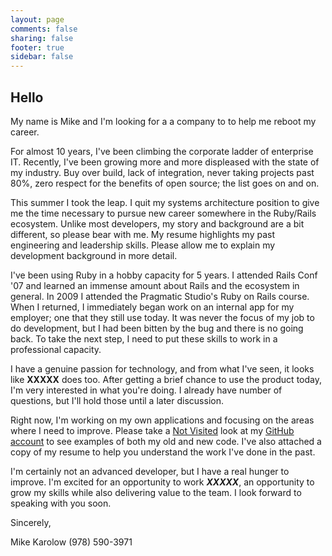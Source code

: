 ```yaml
---
layout: page
comments: false
sharing: false
footer: true
sidebar: false
---
```


Hello
-----
My name is Mike and I'm looking for a a company to to help me reboot my career.

For almost 10 years, I've been climbing the corporate ladder of enterprise IT. Recently, I've been growing more and more displeased with the state of my industry. Buy over build, lack of integration, never taking projects past 80%, zero respect for the benefits of open source; the list goes on and on.

This summer I took the leap. I quit my systems architecture position to give me the time necessary to pursue new career somewhere in the Ruby/Rails ecosystem. Unlike most developers, my story and background are a bit different, so please bear with me. My resume highlights my past engineering and leadership skills. Please allow me to explain my development background in more detail.

I've been using Ruby in a hobby capacity for 5 years. I attended Rails Conf '07 and learned an immense amount about Rails and the ecosystem in general. In 2009 I attended the Pragmatic Studio's Ruby on Rails course. When I returned, I immediately began work on an internal app for my employer; one that they still use today. It was never the focus of my job to do development, but I had been bitten by the bug and there is no going back. To take the next step, I need to put these skills to work in a professional capacity.

I have a genuine passion for technology, and from what I've seen, it looks like ****XXXXX**** does too. After getting a brief chance to use the product today, I'm very interested in what you're doing. I already have number of questions, but I'll hold those until a later discussion.

Right now, I'm working on my own applications and focusing on the areas where I need to improve. Please take a [Not Visited] look at my [GitHub account] to see examples of both my old and new code. I've also attached a copy of my resume to help you understand the work I've done in the past.

I'm certainly not an advanced developer, but I have a real hunger to improve. I'm excited for an opportunity to work ***XXXXX***, an opportunity to grow my skills while also delivering value to the team. I look forward to speaking with you soon.

Sincerely,

Mike Karolow
(978) 590-3971

[GitHub account]: https://github.com/mobilemike
[Not Visited]: http://fjfdfads.fsd.fdsa

